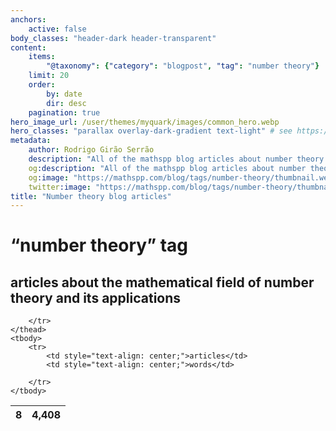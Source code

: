 ```yaml
---
anchors:
    active: false
body_classes: "header-dark header-transparent"
content:
    items:
        "@taxonomy": {"category": "blogpost", "tag": "number theory"}
    limit: 20
    order:
        by: date
        dir: desc
    pagination: true
hero_image_url: /user/themes/myquark/images/common_hero.webp
hero_classes: "parallax overlay-dark-gradient text-light" # see https://demo.getgrav.org/blog-skeleton/blog/hero-classes
metadata:
    author: Rodrigo Girão Serrão
    description: "All of the mathspp blog articles about number theory."
    og:description: "All of the mathspp blog articles about number theory."
    og:image: "https://mathspp.com/blog/tags/number-theory/thumbnail.webp"
    twitter:image: "https://mathspp.com/blog/tags/number-theory/thumbnail.webp"
title: "Number theory blog articles"
---
```


# “number theory” tag


## articles about the mathematical field of number theory and its applications



<table class="stats-table">
    <thead>
        <tr>
            <th style="text-align: center;">8</th>
            <th style="text-align: center;">4,408</th>
            
        </tr>
    </thead>
    <tbody>
        <tr>
            <td style="text-align: center;">articles</td>
            <td style="text-align: center;">words</td>
            
        </tr>
    </tbody>
</table>
